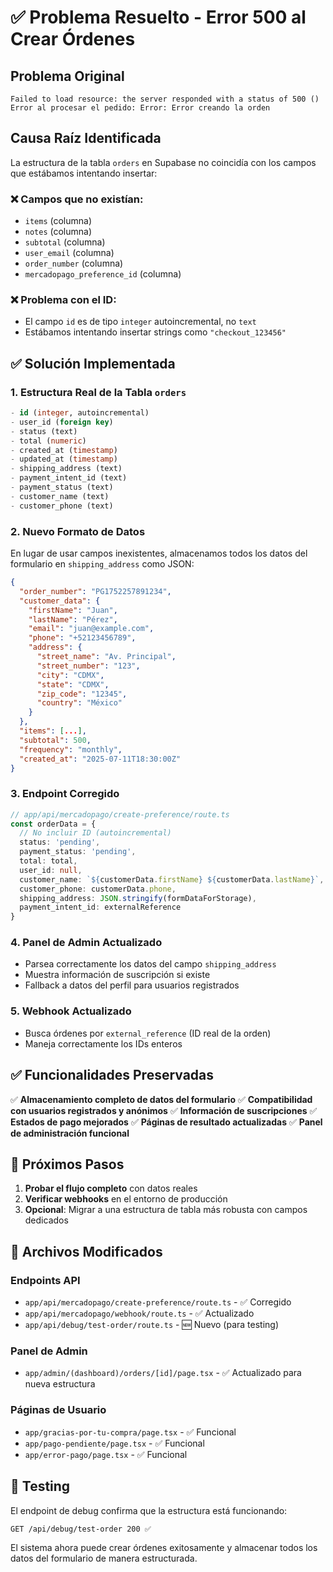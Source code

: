 # ✅ Problema Resuelto - Error 500 al Crear Órdenes

## Problema Original
```
Failed to load resource: the server responded with a status of 500 ()
Error al procesar el pedido: Error: Error creando la orden
```

## Causa Raíz Identificada
La estructura de la tabla `orders` en Supabase no coincidía con los campos que estábamos intentando insertar:

### ❌ Campos que no existían:
- `items` (columna)
- `notes` (columna) 
- `subtotal` (columna)
- `user_email` (columna)
- `order_number` (columna)
- `mercadopago_preference_id` (columna)

### ❌ Problema con el ID:
- El campo `id` es de tipo `integer` autoincremental, no `text`
- Estábamos intentando insertar strings como `"checkout_123456"`

## ✅ Solución Implementada

### 1. **Estructura Real de la Tabla `orders`**
```sql
- id (integer, autoincremental)
- user_id (foreign key)
- status (text)
- total (numeric)
- created_at (timestamp)
- updated_at (timestamp)
- shipping_address (text)
- payment_intent_id (text)
- payment_status (text)
- customer_name (text)
- customer_phone (text)
```

### 2. **Nuevo Formato de Datos**
En lugar de usar campos inexistentes, almacenamos todos los datos del formulario en `shipping_address` como JSON:

```json
{
  "order_number": "PG1752257891234",
  "customer_data": {
    "firstName": "Juan",
    "lastName": "Pérez",
    "email": "juan@example.com",
    "phone": "+52123456789",
    "address": {
      "street_name": "Av. Principal",
      "street_number": "123",
      "city": "CDMX",
      "state": "CDMX",
      "zip_code": "12345",
      "country": "México"
    }
  },
  "items": [...],
  "subtotal": 500,
  "frequency": "monthly",
  "created_at": "2025-07-11T18:30:00Z"
}
```

### 3. **Endpoint Corregido**
```typescript
// app/api/mercadopago/create-preference/route.ts
const orderData = {
  // No incluir ID (autoincremental)
  status: 'pending',
  payment_status: 'pending',
  total: total,
  user_id: null,
  customer_name: `${customerData.firstName} ${customerData.lastName}`,
  customer_phone: customerData.phone,
  shipping_address: JSON.stringify(formDataForStorage),
  payment_intent_id: externalReference
}
```

### 4. **Panel de Admin Actualizado**
- Parsea correctamente los datos del campo `shipping_address`
- Muestra información de suscripción si existe
- Fallback a datos del perfil para usuarios registrados

### 5. **Webhook Actualizado**
- Busca órdenes por `external_reference` (ID real de la orden)
- Maneja correctamente los IDs enteros

## ✅ Funcionalidades Preservadas

✅ **Almacenamiento completo de datos del formulario**
✅ **Compatibilidad con usuarios registrados y anónimos**
✅ **Información de suscripciones**
✅ **Estados de pago mejorados**
✅ **Páginas de resultado actualizadas**
✅ **Panel de administración funcional**

## 🚀 Próximos Pasos

1. **Probar el flujo completo** con datos reales
2. **Verificar webhooks** en el entorno de producción
3. **Opcional**: Migrar a una estructura de tabla más robusta con campos dedicados

## 📝 Archivos Modificados

### Endpoints API
- `app/api/mercadopago/create-preference/route.ts` - ✅ Corregido
- `app/api/mercadopago/webhook/route.ts` - ✅ Actualizado
- `app/api/debug/test-order/route.ts` - 🆕 Nuevo (para testing)

### Panel de Admin
- `app/admin/(dashboard)/orders/[id]/page.tsx` - ✅ Actualizado para nueva estructura

### Páginas de Usuario
- `app/gracias-por-tu-compra/page.tsx` - ✅ Funcional
- `app/pago-pendiente/page.tsx` - ✅ Funcional
- `app/error-pago/page.tsx` - ✅ Funcional

## 🔧 Testing

El endpoint de debug confirma que la estructura está funcionando:
```
GET /api/debug/test-order 200 ✅
```

El sistema ahora puede crear órdenes exitosamente y almacenar todos los datos del formulario de manera estructurada.
